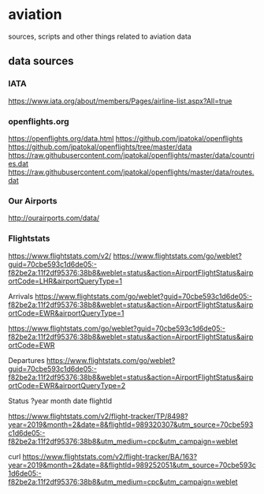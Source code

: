 # aviation
sources, scripts and other things related to aviation data


## data sources

### IATA
https://www.iata.org/about/members/Pages/airline-list.aspx?All=true

### openflights.org
https://openflights.org/data.html
https://github.com/jpatokal/openflights
https://github.com/jpatokal/openflights/tree/master/data
https://raw.githubusercontent.com/jpatokal/openflights/master/data/countries.dat
https://raw.githubusercontent.com/jpatokal/openflights/master/data/routes.dat

### Our Airports
http://ourairports.com/data/

### Flightstats
https://www.flightstats.com/v2/
https://www.flightstats.com/go/weblet?guid=70cbe593c1d6de05:-f82be2a:11f2df95376:38b8&weblet=status&action=AirportFlightStatus&airportCode=LHR&airportQueryType=1

Arrivals
https://www.flightstats.com/go/weblet?guid=70cbe593c1d6de05:-f82be2a:11f2df95376:38b8&weblet=status&action=AirportFlightStatus&airportCode=EWR&airportQueryType=1

https://www.flightstats.com/go/weblet?guid=70cbe593c1d6de05:-f82be2a:11f2df95376:38b8&weblet=status&action=AirportFlightStatus&airportCode=EWR

Departures
https://www.flightstats.com/go/weblet?guid=70cbe593c1d6de05:-f82be2a:11f2df95376:38b8&weblet=status&action=AirportFlightStatus&airportCode=EWR&airportQueryType=2

Status
?year
month
date
flightId

https://www.flightstats.com/v2/flight-tracker/TP/8498?year=2019&month=2&date=8&flightId=989320307&utm_source=70cbe593c1d6de05:-f82be2a:11f2df95376:38b8&utm_medium=cpc&utm_campaign=weblet

curl https://www.flightstats.com/v2/flight-tracker/BA/163?year=2019&month=2&date=8&flightId=989252051&utm_source=70cbe593c1d6de05:-f82be2a:11f2df95376:38b8&utm_medium=cpc&utm_campaign=weblet

 
